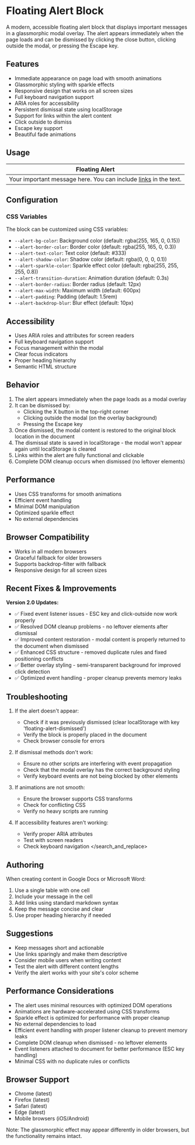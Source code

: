 # Floating Alert Block

A modern, accessible floating alert block that displays important messages in a glassmorphic modal overlay. The alert appears immediately when the page loads and can be dismissed by clicking the close button, clicking outside the modal, or pressing the Escape key.

## Features

- Immediate appearance on page load with smooth animations
- Glassmorphic styling with sparkle effects
- Responsive design that works on all screen sizes
- Full keyboard navigation support
- ARIA roles for accessibility
- Persistent dismissal state using localStorage
- Support for links within the alert content
- Click outside to dismiss
- Escape key support
- Beautiful fade animations

## Usage

| Floating Alert |
| -------------- |
| Your important message here. You can include [links](https://example.com) in the text. |

## Configuration

### CSS Variables

The block can be customized using CSS variables:

- `--alert-bg-color`: Background color (default: rgba(255, 165, 0, 0.15))
- `--alert-border-color`: Border color (default: rgba(255, 165, 0, 0.3))
- `--alert-text-color`: Text color (default: #333)
- `--alert-shadow-color`: Shadow color (default: rgba(0, 0, 0, 0.1))
- `--alert-sparkle-color`: Sparkle effect color (default: rgba(255, 255, 255, 0.8))
- `--alert-transition-duration`: Animation duration (default: 0.3s)
- `--alert-border-radius`: Border radius (default: 12px)
- `--alert-max-width`: Maximum width (default: 600px)
- `--alert-padding`: Padding (default: 1.5rem)
- `--alert-backdrop-blur`: Blur effect (default: 10px)

## Accessibility

- Uses ARIA roles and attributes for screen readers
- Full keyboard navigation support
- Focus management within the modal
- Clear focus indicators
- Proper heading hierarchy
- Semantic HTML structure

## Behavior

1. The alert appears immediately when the page loads as a modal overlay
2. It can be dismissed by:
   - Clicking the X button in the top-right corner
   - Clicking outside the modal (on the overlay background)
   - Pressing the Escape key
3. Once dismissed, the modal content is restored to the original block location in the document
4. The dismissal state is saved in localStorage - the modal won't appear again until localStorage is cleared
5. Links within the alert are fully functional and clickable
6. Complete DOM cleanup occurs when dismissed (no leftover elements)

## Performance

- Uses CSS transforms for smooth animations
- Efficient event handling
- Minimal DOM manipulation
- Optimized sparkle effect
- No external dependencies

## Browser Compatibility

- Works in all modern browsers
- Graceful fallback for older browsers
- Supports backdrop-filter with fallback
- Responsive design for all screen sizes

## Recent Fixes & Improvements

**Version 2.0 Updates:**
- ✅ Fixed event listener issues - ESC key and click-outside now work properly
- ✅ Resolved DOM cleanup problems - no leftover elements after dismissal
- ✅ Improved content restoration - modal content is properly returned to the document when dismissed
- ✅ Enhanced CSS structure - removed duplicate rules and fixed positioning conflicts
- ✅ Better overlay styling - semi-transparent background for improved click detection
- ✅ Optimized event handling - proper cleanup prevents memory leaks

## Troubleshooting

1. If the alert doesn't appear:
   - Check if it was previously dismissed (clear localStorage with key 'floating-alert-dismissed')
   - Verify the block is properly placed in the document
   - Check browser console for errors

2. If dismissal methods don't work:
   - Ensure no other scripts are interfering with event propagation
   - Check that the modal overlay has the correct background styling
   - Verify keyboard events are not being blocked by other elements

3. If animations are not smooth:
   - Ensure the browser supports CSS transforms
   - Check for conflicting CSS
   - Verify no heavy scripts are running

4. If accessibility features aren't working:
   - Verify proper ARIA attributes
   - Test with screen readers
   - Check keyboard navigation</search>
</search_and_replace>

## Authoring

When creating content in Google Docs or Microsoft Word:

1. Use a single table with one cell
2. Include your message in the cell
3. Add links using standard markdown syntax
4. Keep the message concise and clear
5. Use proper heading hierarchy if needed

## Suggestions

- Keep messages short and actionable
- Use links sparingly and make them descriptive
- Consider mobile users when writing content
- Test the alert with different content lengths
- Verify the alert works with your site's color scheme

## Performance Considerations

- The alert uses minimal resources with optimized DOM operations
- Animations are hardware-accelerated using CSS transforms
- Sparkle effect is optimized for performance with proper cleanup
- No external dependencies to load
- Efficient event handling with proper listener cleanup to prevent memory leaks
- Complete DOM cleanup when dismissed - no leftover elements
- Event listeners attached to document for better performance (ESC key handling)
- Minimal CSS with no duplicate rules or conflicts

## Browser Support

- Chrome (latest)
- Firefox (latest)
- Safari (latest)
- Edge (latest)
- Mobile browsers (iOS/Android)

Note: The glassmorphic effect may appear differently in older browsers, but the functionality remains intact. 
